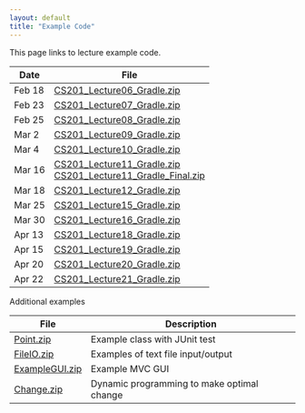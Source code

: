 ```yaml
---
layout: default
title: "Example Code"
---
```


This page links to lecture example code.

Date     |    File                          
-------- | --------------------------------
Feb 18   | [CS201\_Lecture06\_Gradle.zip](CS201_Lecture06_Gradle.zip)  
Feb 23   | [CS201\_Lecture07\_Gradle.zip](CS201_Lecture07_Gradle.zip)  
Feb 25   | [CS201\_Lecture08\_Gradle.zip](CS201_Lecture08_Gradle.zip)  
Mar 2    | [CS201\_Lecture09\_Gradle.zip](CS201_Lecture09_Gradle.zip)  
Mar 4    | [CS201\_Lecture10\_Gradle.zip](CS201_Lecture10_Gradle.zip)  
Mar 16   | [CS201\_Lecture11\_Gradle.zip](CS201_Lecture11_Gradle.zip) <br />  [CS201\_Lecture11\_Gradle\_Final.zip](CS201_Lecture11_Gradle_Final.zip)
Mar 18   | [CS201\_Lecture12\_Gradle.zip](CS201_Lecture12_Gradle.zip)  
Mar 25   | [CS201\_Lecture15\_Gradle.zip](CS201_Lecture15_Gradle.zip)  
Mar 30   | [CS201\_Lecture16\_Gradle.zip](CS201_Lecture16_Gradle.zip)  
Apr 13   | [CS201\_Lecture18\_Gradle.zip](CS201_Lecture18_Gradle.zip)  
Apr 15   | [CS201\_Lecture19\_Gradle.zip](CS201_Lecture19_Gradle.zip)  
Apr 20   | [CS201\_Lecture20\_Gradle.zip](CS201_Lecture20_Gradle.zip)  
Apr 22   | [CS201\_Lecture21\_Gradle.zip](CS201_Lecture21_Gradle.zip)  

Additional examples

File     | Description                          
-------- | --------------------------------
[Point.zip](Point.zip)           | Example class with JUnit test
[FileIO.zip](FileIO.zip)         | Examples of text file input/output
[ExampleGUI.zip](ExampleGUI.zip) | Example MVC GUI
[Change.zip](Change.zip)         | Dynamic programming to make optimal change

<!--
Aug 31 | [Employee](Employee.zip) | Example Employee class, JUnit test
Sep 7 | [FileIO.zip](FileIO.zip) | Example File I/O Programs
Sep 14 | [CounterGUI.zip](CounterGUI.zip) | Example MVC GUI
Oct 5 | [BubbleSort.zip](BubbleSort.zip) | Generic method and comparator example
-->

<!--
May 17 | [JUnitExample.zip](JUnitExample.zip) | Example class with JUnit tests
May 17 | [ArrayExample.zip](ArrayExample.zip) | Finding number of elements in an array
May 22 | [ReadCharacters.zip](ReadCharacters.zip) | Read all characters from a text file
May 22 | [ReadLines.zip](ReadLines.zip) | Read all lines of text from a text file
May 22 | [WriteTextFile.zip](WriteTextFile.zip) | Write text to a text file
May 22 | [HandleExceptions.zip](HandleExceptions.zip) | Example of using try/catch and try/finally
May 24 | [GUIExample.zip](GUIExample.zip) | MVC GUI example
-->

